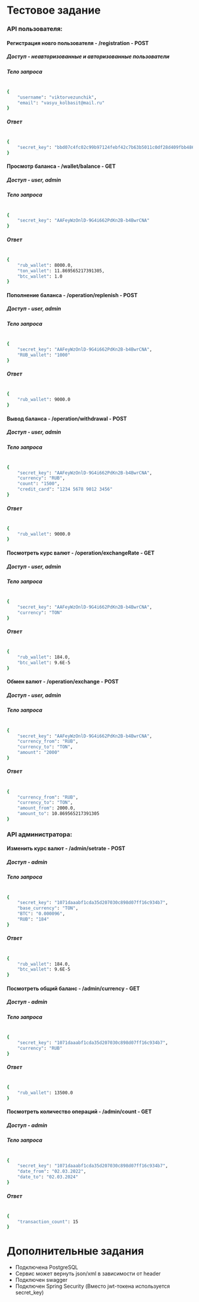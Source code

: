 # Тестовое задание

### API пользователя:
#### Регистрация новго пользователя - /registration - POST
##### Доступ - неавторизованные и авторизованные пользователи

##### Тело запроса
#
```sh
{
	"username": "viktorvezunchik",
	"email": "vasyu_kolbasit@mail.ru"
}
```
##### Ответ
#
```sh
{
    "secret_key": "bbd07c4fc02c99b97124febf42c7b63b5011c0df28d409fbb486b5a9d2e615ea"
}
```
#### Просмотр баланса - /wallet/balance - GET
##### Доступ - user, admin
##### Тело запроса
#
```sh
{
	"secret_key": "AAFeyWzOnlD-9G4i662PdKn2B-b4BwrCNA"
}
```
##### Ответ
#
```sh
{
    "rub_wallet": 8000.0,
    "ton_wallet": 11.869565217391305,
    "btc_wallet": 1.0
}
```
#### Пополнение баланса - /operation/replenish - POST
##### Доступ - user, admin
##### Тело запроса
#
```sh
{
	"secret_key": "AAFeyWzOnlD-9G4i662PdKn2B-b4BwrCNA",
	"RUB_wallet": "1000"
}
```
##### Ответ
#
```sh
{
    "rub_wallet": 9000.0
}
```
#### Вывод баланса - /operation/withdrawal - POST
##### Доступ - user, admin
##### Тело запроса
#
```sh
{
	"secret_key": "AAFeyWzOnlD-9G4i662PdKn2B-b4BwrCNA",
	"currency": "RUB",
	"count": "1500",
	"credit_card": "1234 5678 9012 3456"
}
```
##### Ответ
#
```sh
{
    "rub_wallet": 9000.0
}
```
#### Посмотреть курс валют - /operation/exchangeRate - GET
##### Доступ - user, admin
##### Тело запроса
#
```sh
{
	"secret_key": "AAFeyWzOnlD-9G4i662PdKn2B-b4BwrCNA",
	"currency": "TON"
}

```
##### Ответ
#
```sh
{
    "rub_wallet": 184.0,
    "btc_wallet": 9.6E-5
}
```
#### Обмен валют - /operation/exchange - POST
##### Доступ - user, admin
##### Тело запроса
#
```sh
{
	"secret_key": "AAFeyWzOnlD-9G4i662PdKn2B-b4BwrCNA",
	"currency_from": "RUB",
	"currency_to": "TON",
	"amount": "2000"
}

```
##### Ответ
#
```sh
{
    "currency_from": "RUB",
    "currency_to": "TON",
    "amount_from": 2000.0,
    "amount_to": 10.869565217391305
}
```
### API администратора:
#### Изменить курс валют - /admin/setrate - POST
##### Доступ - admin
##### Тело запроса
#
```sh
{
	"secret_key": "1071daaabf1cda35d207030c898d07ff16c934b7",
	"base_currency": "TON",
    "BTC": "0.000096",
	"RUB": "184"
}

```
##### Ответ
#
```sh
{
    "rub_wallet": 184.0,
    "btc_wallet": 9.6E-5
}
```
#### Посмотреть общий баланс - /admin/currency - GET
##### Доступ - admin
##### Тело запроса
#
```sh
{
	"secret_key": "1071daaabf1cda35d207030c898d07ff16c934b7",
	"currency": "RUB"
}

```
##### Ответ
#
```sh
{
    "rub_wallet": 13500.0
}
```
#### Посмотреть количество операций - /admin/count - GET
##### Доступ - admin
##### Тело запроса
#
```sh
{
	"secret_key": "1071daaabf1cda35d207030c898d07ff16c934b7",
	"date_from": "02.03.2022",
	"date_to": "02.03.2024"
}


```
##### Ответ
#
```sh
{
    "transaction_count": 15
}
```
# Дополнительные задания

- Подключена PostgreSQL
- Cервис может вернуть json/xml в зависимости от header
- Подключен swagger
- Подключен Spring Security (Вместо jwt-токена используется secret_key)
